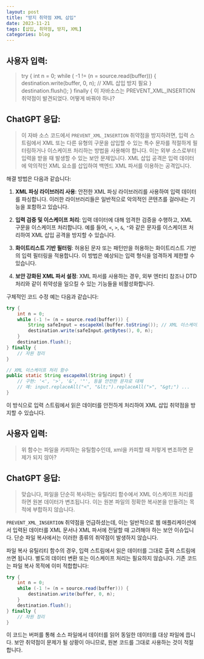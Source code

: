 ```yaml
---
layout: post
title: "방지 취약점 XML 삽입"
date: 2023-11-21
tags: [삽입, 취약점, 방지, XML]
categories: blog
---
```


## 사용자 입력:
> try {
	int n = 0;
	while ( -1 != (n = source.read(buffer))) {
		destination.write(buffer,  0, n); // XML 삽입 방지 필요
	}
	destination.flush();
} finally {
이 자바소스는 PREVENT_XML_INSERTION 취약점이 발견되었다. 어떻게 바꿔야 하나?

## ChatGPT 응답:
> 이 자바 소스 코드에서 `PREVENT_XML_INSERTION` 취약점을 방지하려면, 입력 스트림에서 XML 또는 다른 유형의 구문을 삽입할 수 있는 특수 문자를 적절하게 필터링하거나 이스케이프 처리하는 방법을 사용해야 합니다. 이는 외부 소스로부터 입력을 받을 때 발생할 수 있는 보안 문제입니다. XML 삽입 공격은 입력 데이터에 악의적인 XML 요소를 삽입하여 백엔드 XML 파서를 이용하는 공격입니다.

해결 방법은 다음과 같습니다:

1. **XML 파싱 라이브러리 사용**: 안전한 XML 파싱 라이브러리를 사용하여 입력 데이터를 파싱합니다. 이러한 라이브러리들은 일반적으로 악의적인 콘텐츠를 걸러내는 기능을 포함하고 있습니다.

2. **입력 검증 및 이스케이프 처리**: 입력 데이터에 대해 엄격한 검증을 수행하고, XML 구문을 이스케이프 처리합니다. 예를 들어, `<`, `>`, `&`, `"`와 같은 문자를 이스케이프 처리하여 XML 삽입 공격을 방지할 수 있습니다.

3. **화이트리스트 기반 필터링**: 허용된 문자 또는 패턴만을 허용하는 화이트리스트 기반의 입력 필터링을 적용합니다. 이 방법은 예상되는 입력 형식을 엄격하게 제한할 수 있습니다.

4. **보안 강화된 XML 파서 설정**: XML 파서를 사용하는 경우, 외부 엔터티 참조나 DTD 처리와 같이 취약성을 일으킬 수 있는 기능들을 비활성화합니다.

구체적인 코드 수정 예는 다음과 같습니다:

```java
try {
	int n = 0;
	while (-1 != (n = source.read(buffer))) {
		String safeInput = escapeXml(buffer.toString()); // XML 이스케이프 처리
		destination.write(safeInput.getBytes(), 0, n);
	}
	destination.flush();
} finally {
	// 자원 정리
}

// XML 이스케이프 처리 함수
public static String escapeXml(String input) {
	// 구현: '<', '>', '&', '"', 등을 안전한 문자로 대체
	// 예: input.replaceAll("<", "&lt;").replaceAll(">", "&gt;") ...
}
```

이 방식으로 입력 스트림에서 읽은 데이터를 안전하게 처리하여 XML 삽입 취약점을 방지할 수 있습니다.

## 사용자 입력:
> 위 함수는 파일을 카피하는 유틸함수인데, xml을 카피할 때 저렇게 변조하면 문제가 되지 않아?

## ChatGPT 응답:
> 맞습니다, 파일을 단순히 복사하는 유틸리티 함수에서 XML 이스케이프 처리를 하면 원본 데이터가 변조됩니다. 이는 원본 파일의 정확한 복사본을 만들려는 목적에 부합하지 않습니다. 

`PREVENT_XML_INSERTION` 취약점을 언급하셨는데, 이는 일반적으로 웹 애플리케이션에서 입력된 데이터를 XML 문서나 XML 파서에 전달할 때 고려해야 하는 보안 이슈입니다. 단순 파일 복사에서는 이러한 종류의 취약점이 발생하지 않습니다.

파일 복사 유틸리티 함수의 경우, 입력 스트림에서 읽은 데이터를 그대로 출력 스트림에 쓰면 됩니다. 별도의 데이터 변환 또는 이스케이프 처리는 필요하지 않습니다. 기존 코드는 파일 복사 목적에 이미 적합합니다:

```java
try {
    int n = 0;
    while (-1 != (n = source.read(buffer))) {
        destination.write(buffer, 0, n);
    }
    destination.flush();
} finally {
    // 자원 정리
}
```

이 코드는 버퍼를 통해 소스 파일에서 데이터를 읽어 동일한 데이터를 대상 파일에 씁니다. 보안 취약점이 문제가 될 상황이 아니므로, 원본 코드를 그대로 사용하는 것이 적절합니다.

